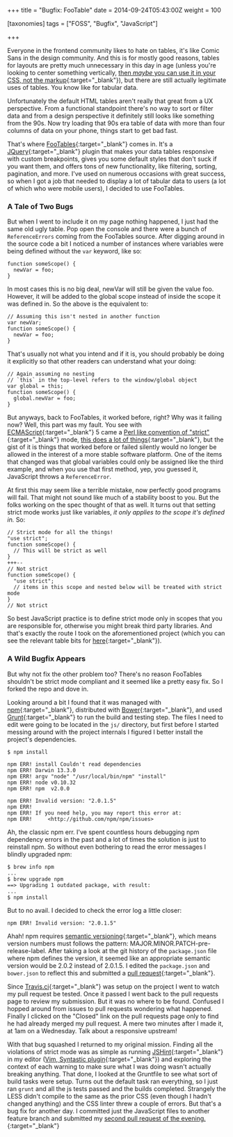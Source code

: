 +++
title = "Bugfix: FooTable"
date = 2014-09-24T05:43:00Z
weight = 100

[taxonomies]
tags = ["FOSS", "Bugfix", "JavaScript"]

+++

Everyone in the frontend community likes to hate on tables, it's like Comic Sans in the design community. And this is for mostly good reasons, tables for layouts are pretty much unnecessary in this day in age (unless you're looking to center something vertically, [then *maybe* you can use it in your CSS, not the markup](http://css-tricks.com/centering-in-the-unknown/){:target="_blank"}), but there are still actually legitimate uses of tables. You know like for tabular data.

<!-- more -->

Unfortunately the default HTML tables aren't really that great from a UX perspective. From a functional standpoint there's no way to sort or filter data and from a design perspective it definitely still looks like something from the 90s. Now try loading that 90s era table of data with more than four columns of data on your phone, things start to get bad fast.

That's where [FooTables](https://github.com/bradvin/FooTable){:target="_blank"} comes in. It's a [JQuery](https://github.com/jquery/jquery){:target="_blank"} plugin that makes your data tables responsive with custom breakpoints, gives you some default styles that don't suck if you want them, and offers tons of new functionality, like filtering, sorting, pagination, and more. I've used on numerous occasions with great success, so when I got a job that needed to display a lot of tabular data to users (a lot of which who were mobile users), I decided to use FooTables.

### A Tale of Two Bugs

But when I went to include it on my page nothing happened, I just had the same old ugly table. Pop open the console and there were a bunch of `ReferenceErrors` coming from the FooTables source. After digging around in the source code a bit I noticed a number of instances where variables were being defined without the `var` keyword, like so:

~~~
function someScope() {
  newVar = foo;
}
~~~

In most cases this is no big deal, newVar will still be given the value foo. However, it will be added to the global scope instead of inside the scope it was defined in. So the above is the equivalent to:

~~~
// Assuming this isn't nested in another function
var newVar;
function someScope() {
  newVar = foo;
}
~~~

That's usually not what you intend and if it is, you should probably be doing it explicitly so that other readers can understand what your doing:

~~~
// Again assuming no nesting
// `this` in the top-level refers to the window/global object
var global = this;
function someScope() {
  global.newVar = foo;
}
~~~

But anyways, back to FooTables, it worked before, right? Why was it failing now? Well, this part was my fault. You see with [ECMAScript](http://kangax.github.io/compat-table/es5/){:target="_blank"} 5 came a [Perl like convention of "strict"](http://perldoc.perl.org/strict.html){:target="_blank"} mode, [this does a lot of things](https://developer.mozilla.org/en-US/docs/Web/JavaScript/Reference/Strict_mode){:target="_blank"}, but the gist of it is things that worked before or failed silently would no longer be allowed in the interest of a more stable software platform. One of the items that changed was that global variables could only be assigned like the third example, and when you use that first method, yep, you guessed it, JavaScript throws a `ReferenceError`.

At first this may seem like a terrible mistake, now perfectly good programs will fail. That might not sound like much of a stability boost to you. But the folks working on the spec thought of that as well. It turns out that setting strict mode works just like variables, *it only applies to the scope it's defined in.* So:

~~~
// Strict mode for all the things!
"use strict";
function someScope() {
  // This will be strict as well
}
+++--
// Not strict
function someScope() {
  "use strict";
  // items in this scope and nested below will be treated with strict mode
}
// Not strict
~~~

So best JavaScript practice is to define strict mode only in scopes that you are responsible for, otherwise you might break third party libraries. And that's exactly the route I took on the aforementioned project (which you can see the relevant table bits for [here](http://www.demandingjustice.org/states/new-york/){:target="_blank"}).

### A Wild Bugfix Appears

But why not fix the other problem too? There's no reason FooTables shouldn't be strict mode compliant and it seemed like a pretty easy fix. So I forked the repo and dove in.

Looking around a bit I found that it was managed with [npm](https://www.npmjs.org/doc/){:target="_blank"}, distributed with [Bower](http://bower.io/){:target="_blank"}, and used [Grunt](http://gruntjs.com/){:target="_blank"} to run the build and testing step. The files I need to edit were going to be located in the `js/` directory, but first before I started messing around with the project internals I figured I better install the project's dependencies.

~~~
$ npm install

npm ERR! install Couldn't read dependencies
npm ERR! Darwin 13.3.0
npm ERR! argv "node" "/usr/local/bin/npm" "install"
npm ERR! node v0.10.32
npm ERR! npm  v2.0.0

npm ERR! Invalid version: "2.0.1.5"
npm ERR!
npm ERR! If you need help, you may report this error at:
npm ERR!     <http://github.com/npm/npm/issues>
~~~

Ah, the classic npm err. I've spent countless hours debugging npm dependency errors in the past and a lot of times the solution is just to reinstall npm. So without even bothering to read the error messages I blindly upgraded npm:

~~~
$ brew info npm
...
$ brew upgrade npm
==> Upgrading 1 outdated package, with result:
...
$ npm install
~~~

But to no avail. I decided to check the error log a little closer:

~~~
npm ERR! Invalid version: "2.0.1.5"
~~~

Ahah! npm requires [semantic versioning](http://semver.org/){:target="_blank"}, which means version numbers must follows the pattern: MAJOR.MINOR.PATCH-pre-release-label. After taking a look at the git history of the `package.json` file where npm defines the version, it seemed like an appropriate semantic version would be 2.0.2 instead of 2.0.1.5. I edited the `package.json` and `bower.json` to reflect this and submitted a [pull request](https://github.com/bradvin/FooTable/pull/276){:target="_blank"}.

Since [Travis.ci](https://travis-ci.org/){:target="_blank"} was setup on the project I went to watch my pull request be tested. Once it passed I went back to the pull requests page to review my submission. But it was no where to be found. Confused I hopped around from issues to pull requests wondering what happened. Finally I clicked on the "Closed" link on the pull requests page only to find he had already merged my pull request. A mere two minutes after I made it, at 1am on a Wednesday. Talk about a responsive upstream!

With that bug squashed I returned to my original mission. Finding all the violations of strict mode was as simple as running [JSHint](https://github.com/jshint/jshint/){:target="_blank"} in my editor ([Vim, Syntastic plugin](https://github.com/scrooloose/syntastic){:target="_blank"}) and exploring the context of each warning to make sure what I was doing wasn't actually breaking anything. That done, I looked at the Gruntfile to see what sort of build tasks were setup. Turns out the default task ran everything, so I just ran `grunt` and all the js tests passed and the builds completed. Strangely the LESS didn't compile to the same as the prior CSS (even though I hadn't changed anything) and the CSS linter threw a couple of errors. But that's a bug fix for another day. I committed just the JavaScript files to another feature branch and submitted my [second pull request of the evening.](https://github.com/bradvin/FooTable/pull/277){:target="_blank"}
